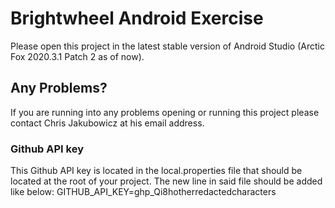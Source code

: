 Brightwheel Android Exercise
=================

Please open this project in the latest stable version of Android Studio (Arctic Fox 2020.3.1 Patch 2 as of now).

Any Problems?
------------
If you are running into any problems opening or running this project please contact Chris Jakubowicz at his email address.

### Github API key

This Github API key is located in the local.properties file that should be located at the root of your project.
The new line in said file should be added like below:
GITHUB_API_KEY=ghp_Qi8hotherredactedcharacters